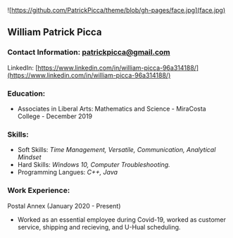 ![https://github.com/PatrickPicca/theme/blob/gh-pages/face.jpg](face.jpg)

## William Patrick Picca

### Contact Information: patrickpicca@gmail.com 

LinkedIn: [https://www.linkedin.com/in/william-picca-96a314188/](https://www.linkedin.com/in/william-picca-96a314188/)

### Education: 
- Associates in Liberal Arts: Mathematics and Science - MiraCosta College - December 2019

### Skills: 
- Soft Skills: _Time Management, Versatile, Communication, Analytical Mindset_
- Hard Skills: _Windows 10, Computer Troubleshooting._
- Programming Langues: _C++, Java_

### Work Experience:

Postal Annex (January 2020 - Present)
 - Worked as an essential employee during Covid-19, worked as customer service, shipping and recieving, and U-Hual scheduling.
